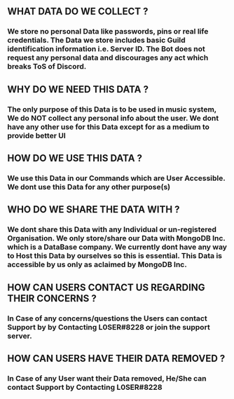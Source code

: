 ## WHAT DATA DO WE COLLECT ?
 ### We store no personal Data like passwords, pins or real life credentials. The Data we store includes basic Guild identification information i.e. Server ID. The Bot does not request any personal data and discourages any act which breaks ToS of Discord.

## WHY DO WE NEED THIS DATA ?
### The only purpose of this Data is to be used in music system, We do NOT collect any personal info about the user. We dont have any other use for this Data except for as a medium to provide better UI

## HOW DO WE USE THIS DATA ?
### We use this Data in our Commands which are User Accessible. We dont use this Data for any other purpose(s)

## WHO DO WE SHARE THE DATA WITH ?
### We dont share this Data with any Individual or un-registered Organisation. We only store/share our Data with MongoDB Inc. which is a DataBase company. We currently dont have any way to Host this Data by ourselves so this is essential. This Data is accessible by us only as aclaimed by MongoDB Inc.

## HOW CAN USERS CONTACT US REGARDING THEIR CONCERNS ?
### In Case of any concerns/questions the Users can contact Support by by Contacting L0SER#8228 or join the support server.

## HOW CAN USERS HAVE THEIR DATA REMOVED ?
### In Case of any User want their Data removed, He/She can contact Support by Contacting L0SER#8228
